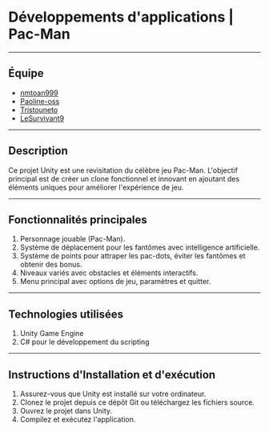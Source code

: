 # Développements d'applications | Pac-Man
***

## Équipe
- [nmtoan999](https://github.com/nmtoan999)
- [Paoline-oss](https://github.com/Paoline-oss)
- [Tristouneto](https://github.com/Tristouneto)
- [LeSurvivant9](https://github.com/LeSurvivant9)
***

## Description
Ce projet Unity est une revisitation du célèbre jeu Pac-Man. L'objectif principal est de créer un clone fonctionnel et innovant en ajoutant des éléments uniques pour améliorer l'expérience de jeu.
***

## Fonctionnalités principales
1. Personnage jouable (Pac-Man).
2. Système de déplacement pour les fantômes avec intelligence artificielle.
3. Système de points pour attraper les pac-dots, éviter les fantômes et obtenir des bonus.
4. Niveaux variés avec obstacles et éléments interactifs.
5. Menu principal avec options de jeu, paramètres et quitter.
***

## Technologies utilisées
1. Unity Game Engine
2. C# pour le développement du scripting
***

## Instructions d'Installation et d'exécution
1. Assurez-vous que Unity est installé sur votre ordinateur.
2. Clonez le projet depuis ce dépôt Git ou téléchargez les fichiers source.
3. Ouvrez le projet dans Unity.
4. Compilez et exécutez l'application.